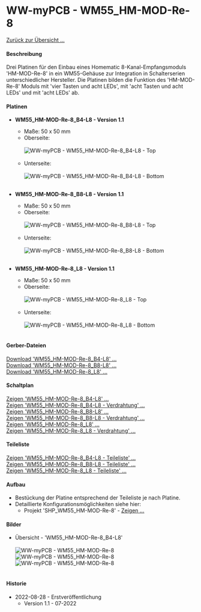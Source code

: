 # WW-myPCB - WM55_HM-MOD-Re-8

[Zurück zur Übersicht ...](../README.md)

#### Beschreibung

Drei Platinen für den Einbau eines Homematic 8-Kanal-Empfangsmoduls 'HM-MOD-Re-8' in ein WM55-Gehäuse zur Integration in Schalterserien unterschiedlicher Hersteller. Die Platinen bilden die Funktion des 'HM-MOD-Re-8' Moduls mit 'vier Tasten und acht LEDs', mit 'acht Tasten und acht LEDs' und mit 'acht LEDs' ab.

#### Platinen
- <b>WM55_HM-MOD-Re-8_B4-L8 - Version 1.1</b>
  - Maße: 50 x 50 mm
  - Oberseite:
    <br><br>
    ![WW-myPCB - WM55_HM-MOD-Re-8_B4-L8 - Top](./img/PCB_WM55_HM-MOD-Re-8_B4-L8_Top.jpg "WM55_HM-MOD-Re-8_B4-L8 - Oberseite")
    <br><br>
  - Unterseite:
    <br><br>
    ![WW-myPCB - WM55_HM-MOD-Re-8_B4-L8 - Bottom](./img/PCB_WM55_HM-MOD-Re-8_B4-L8_Bottom.jpg "WM55_HM-MOD-Re-8_B4-L8 - Unterseite")
  <br><br>

- <b>WM55_HM-MOD-Re-8_B8-L8 - Version 1.1</b>
  - Maße: 50 x 50 mm
  - Oberseite:
  <br><br>
  ![WW-myPCB - WM55_HM-MOD-Re-8_B8-L8 - Top](./img/PCB_WM55_HM-MOD-Re-8_B8-L8_Top.jpg "WM55_HM-MOD-Re-8_B8-L8 - Oberseite")
  <br><br>
  - Unterseite:
  <br><br>
  ![WW-myPCB - WM55_HM-MOD-Re-8_B8-L8 - Bottom](./img/PCB_WM55_HM-MOD-Re-8_B8-L8_Bottom.jpg "WM55_HM-MOD-Re-8_B8-L8 - Unterseite")
  <br><br>

- <b>WM55_HM-MOD-Re-8_L8 - Version 1.1</b>
  - Maße: 50 x 50 mm
  - Oberseite:
  <br><br>
  ![WW-myPCB - WM55_HM-MOD-Re-8_L8 - Top](./img/PCB_WM55_HM-MOD-Re-8_L8_Top.jpg "WM55_HM-MOD-Re-8_L8 - Oberseite")
  <br><br>
  - Unterseite:
  <br><br>
  ![WW-myPCB - WM55_HM-MOD-Re-8_L8 - Bottom](./img/PCB_WM55_HM-MOD-Re-8_L8_Bottom.jpg "WM55_HM-MOD-Re-8_L8 - Unterseite")
  <br><br>

#### Gerber-Dateien
[Download 'WM55_HM-MOD-Re-8_B4-L8' ...](./bin/Gerber_WM55_HM-MOD-Re-8_B4-L8_1.1.zip)
<br>
[Download 'WM55_HM-MOD-Re-8_B8-L8' ...](./bin/Gerber_WM55_HM-MOD-Re-8_B8-L8_1.1.zip)
<br>
[Download 'WM55_HM-MOD-Re-8_L8' ...](./bin/Gerber_WM55_HM-MOD-Re-8_L8_1.1.zip)

#### Schaltplan
[Zeigen 'WM55_HM-MOD-Re-8_B4-L8' ...](./bin/WM55_HM-MOD-Re-8_B4-L8_1.1.pdf)
<br>
[Zeigen 'WM55_HM-MOD-Re-8_B4-L8 - Verdrahtung' ...](./bin/WM55_HM-MOD-Re-8_B4-L8_1.1_Verdrahtung.pdf)
<br>
[Zeigen 'WM55_HM-MOD-Re-8_B8-L8' ...](./bin/WM55_HM-MOD-Re-8_B8-L8_1.1.pdf)
<br>
[Zeigen 'WM55_HM-MOD-Re-8_B8-L8 - Verdrahtung' ...](./bin/WM55_HM-MOD-Re-8_B8-L8_1.1_Verdrahtung.pdf)
<br>
[Zeigen 'WM55_HM-MOD-Re-8_L8' ...](./bin/WM55_HM-MOD-Re-8_L8_1.1.pdf)
<br>
[Zeigen 'WM55_HM-MOD-Re-8_L8 - Verdrahtung' ...](./bin/WM55_HM-MOD-Re-8_L8_1.1_Verdrahtung.pdf)

#### Teileliste
[Zeigen 'WM55_HM-MOD-Re-8_B4-L8 - Teileliste' ...](./bin/WM55_HM-MOD-Re-8_B4-L8_1.1_Teileliste.txt)
<br>
[Zeigen 'WM55_HM-MOD-Re-8_B8-L8 - Teileliste' ...](./bin/WM55_HM-MOD-Re-8_B8-L8_1.1_Teileliste.txt)
<br>
[Zeigen 'WM55_HM-MOD-Re-8_L8 - Teileliste' ...](./bin/WM55_HM-MOD-Re-8_L8_1.1_Teileliste.txt)

#### Aufbau
- Bestückung der Platine entsprechend der Teileliste je nach Platine.
- Detaillierte Konfigurationsmöglichkeiten siehe hier:
    - Projekt 'SHP_WM55_HM-MOD-Re-8' - [Zeigen ...](https://github.com/wolwin/WW-mySHP/blob/master/SHP_WM55_HM-MOD-Re-8/README.md)

#### Bilder
- Übersicht - 'WM55_HM-MOD-Re-8_B4-L8' <br><br>
![WW-myPCB - WM55_HM-MOD-Re-8](./img/PCB_WM55_HM-MOD-Re-8_B4-L8_1.jpg "WM55_HM-MOD-Re-8_B4-L8")
![WW-myPCB - WM55_HM-MOD-Re-8](./img/PCB_WM55_HM-MOD-Re-8_B4-L8_2.jpg "WM55_HM-MOD-Re-8_B4-L8")
![WW-myPCB - WM55_HM-MOD-Re-8](./img/PCB_WM55_HM-MOD-Re-8_B4-L8_3.jpg "WM55_HM-MOD-Re-8_B4-L8")
<br><br>

#### Historie
- 2022-08-28 - Erstveröffentlichung
  - Version 1.1 - 07-2022
